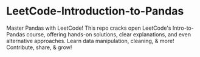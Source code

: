 # LeetCode-Introduction-to-Pandas
Master Pandas with LeetCode!  This repo cracks open LeetCode's Intro-to-Pandas course, offering hands-on solutions, clear explanations, and even alternative approaches.  Learn data manipulation, cleaning, &amp; more!  Contribute, share, &amp; grow!
